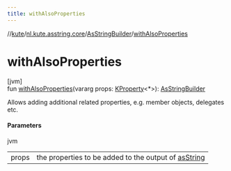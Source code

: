 ```yaml
---
title: withAlsoProperties
---
```

//[kute](../../../index.html)/[nl.kute.asstring.core](../index.html)/[AsStringBuilder](index.html)/[withAlsoProperties](with-also-properties.html)



# withAlsoProperties



[jvm]\
fun [withAlsoProperties](with-also-properties.html)(vararg props: [KProperty](https://kotlinlang.org/api/latest/jvm/stdlib/kotlin.reflect/-k-property/index.html)&lt;*&gt;): [AsStringBuilder](index.html)



Allows adding additional related properties, e.g. member objects, delegates etc.



#### Parameters


jvm

| | |
|---|---|
| props | the properties to be added to the output of [asString](as-string.html) |




